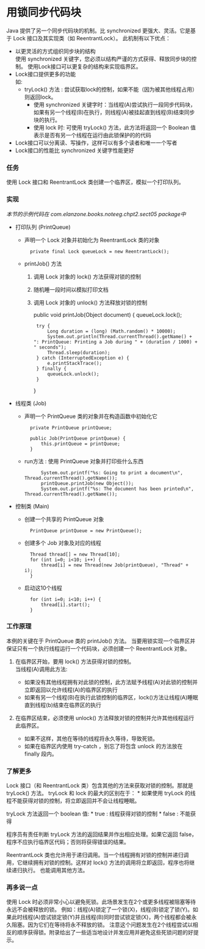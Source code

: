 用锁同步代码块
====

Java 提供了另一个同步代码块的机制。比 synchronized 更强大、灵活。它是基于 Lock 接口及其实现类（如 ReentrantLock）。
此机制有以下优点：

* 以更灵活的方式组织同步块的结构
    <br/>
    使用 synchronized 关键字，您必须以结构严谨的方式获得、释放同步块的控制。
    使用Lock接口可以更复杂的结构来实现临界区。
* Lock接口提供更多的功能
    <br/>
    如:
    * tryLock() 方法 : 尝试获取lock的控制，如果不能（因为被其他线程占用）则返回lock。
        * 使用 synchronized 关键字时：当线程(A)尝试执行一段同步代码块，如果有另一个线程(B)在执行，则线程(A)被挂起直到线程(B)结束同步块的执行。
        * 使用 lock 时: 可使用 tryLock() 方法，此方法将返回一个 Boolean 值表示是否有另一个线程在运行由此锁保护的的代码
* Lock接口可以分离读、写操作，这样可以有多个读者和唯一一个写者
* Lock接口的性能比 synchronized 关键字性能更好


### 任务

使用 Lock 接口和 ReentrantLock 类创建一个临界区，模拟一个打印队列。


### 实现

*本节的示例代码在 com.elanzone.books.noteeg.chpt2.sect05 package中*


* 打印队列 (PrintQueue)

    * 声明一个 Lock 对象并初始化为 ReentrantLock 类的对象

            private final Lock queueLock = new ReentrantLock();

    * printJob() 方法
        1. 调用 Lock 对象的 lock() 方法获得对锁的控制
        2. 随机睡一段时间以模拟打印文档
        3. 调用 Lock 对象的 unlock() 方法释放对锁的控制

            public void printJob(Object document) {
                queueLock.lock();

                try {
                    Long duration = (long) (Math.random() * 10000);
                    System.out.println(Thread.currentThread().getName() + ": PrintQueue: Printing a Job during " + (duration / 1000) + " seconds");
                    Thread.sleep(duration);
                } catch (InterruptedException e) {
                    e.printStackTrace();
                } finally {
                    queueLock.unlock();
                }
            }

* 线程类 (Job)

    * 声明一个 PrintQueue 类的对象并在构造函数中初始化它

            private PrintQueue printQueue;

            public Job(PrintQueue printQueue) {
                this.printQueue = printQueue;
            }

    * run方法 : 使用 PrintQueue 对象并打印些什么东西

                System.out.printf("%s: Going to print a document\n", Thread.currentThread().getName());
                printQueue.printJob(new Object());
                System.out.printf("%s: The document has been printed\n", Thread.currentThread().getName());

* 控制类 (Main)

    * 创建一个共享的 PrintQueue 对象

            PrintQueue printQueue = new PrintQueue();

    * 创建多个 Job 对象及对应的线程

            Thread thread[] = new Thread[10];
            for (int i=0; i<10; i++) {
                thread[i] = new Thread(new Job(printQueue), "Thread" + i);
            }

    * 启动这10个线程

            for (int i=0; i<10; i++) {
                thread[i].start();
            }


### 工作原理

本例的关键在于 PrintQueue 类的 printJob() 方法。
当要用锁实现一个临界区并保证只有一个执行线程运行一个代码块，必须创建一个 ReentrantLock 对象。

1. 在临界区开始，要用 lock() 方法获得对锁的控制。
    <br/>
    当线程(A)调用此方法:
    * 如果没有其他线程拥有对此锁的控制，此方法赋予线程(A)对此锁的控制并立即返回以允许线程(A)的临界区的执行
    * 如果有另一个线程(B)在执行此锁控制的临界区，lock()方法让线程(A)睡眠直到线程(b)结束在临界区的执行

2. 在临界区结束，必须使用 unlock() 方法释放对锁的控制并允许其他线程运行此临界区。
    * 如果不这样，其他在等待的线程将永久等待，导致死锁。
    * 如果在临界区内使用 try-catch ，别忘了将包含 unlock 的方法放在 finally 段内。


### 了解更多

Lock 接口（和 ReentrantLock 类）包含其他的方法来获取对锁的控制。那就是 tryLock() 方法。
tryLock 和 lock 的最大的区别在于：
    * 如果使用 tryLock 的线程不能获得对锁的控制，将立即返回并不会让线程睡眠。

tryLock 方法返回一个 boolean 值:
    * true : 线程获得对锁的控制
    * false : 不能获得

程序员有责任判断 tryLock 方法的返回结果并作出相应处理。如果它返回 false，程序不应执行临界区代码；否则将获得错误的结果。

ReentrantLock 类也允许用于递归调用。当一个线程拥有对锁的控制并递归调用，它继续拥有对锁的控制。这样对 lock() 方法的调用将立即返回，程序也将继续递归执行。
也能调用其他方法。


### 再多说一点

使用 Lock 时必须非常小心以避免死锁。此场景发生在2个或更多线程被阻塞等待永远不会被释放的锁。
例如：线程(A)锁定了一个锁(X)，线程(B)锁定了锁(Y)。如果此时线程(A)尝试锁定锁(Y)并且线程(B)同时尝试锁定锁(X)，两个线程都会被永久阻塞。因为它们在等待将永不释放的锁。
注意这个问题发生在2个线程尝试以相反的顺序获得锁。附录给出了一些适当地设计并发应用并避免这些死锁问题的好提示。


